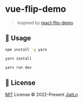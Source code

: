 # vue-flip-demo

> Inspired by [react-flip-demo](https://github.com/MinJieLiu/react-flip-demo)


## 🦄 Usage

```bash
npm install -g yarn

yarn install

yarn run dev
```



## 📄 License

[MIT](./LICENSE) License © 2022-Present [JiatLn](https://github.com/JiatLn)
